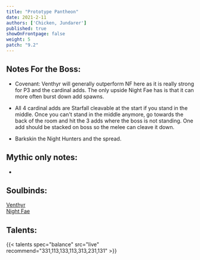 ```yaml
---
title: "Prototype Pantheon"
date: 2021-2-11
authors: ['Chicken, Jundarer']
published: true
showOnFrontpage: false
weight: 5
patch: "9.2"
---
```



## Notes For the Boss:
- Covenant: Venthyr will generally outperform NF here as it is really strong for P3 and the cardinal adds. The only upside Night Fae has is that it can more often burst down add spawns.

- All 4 cardinal adds are Starfall cleavable at the start if you stand in the middle. Once you can't stand in the middle anymore, go towards the back of the room and hit the 3 adds where the boss is not standing. One add should be stacked on boss so the melee can cleave it down.
- Barkskin the Night Hunters and the spread. 

## Mythic only notes:
- 

## Soulbinds:
[Venthyr](https://www.wowhead.com/soulbind-calc/venthyr/theotar-the-mad-duke/druid/AwCW5b4CBTUgCBU1yggTBTWHChUy5AolMuIKIwUySQoVdgAKNTIxCg)
<br>[Night Fae](https://www.wowhead.com/soulbind-calc/night-fae/niya/druid/AwCW6r4CBTXKCCU1IAgTBTXGCBUy5AglMuIIIhUySQgldgAI)


## Talents:

{{< talents spec="balance" src="live" recommend="331,113,133,113,313,231,131" >}}
